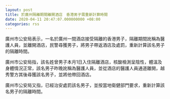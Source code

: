 ```yaml
---
layout: post
title: 於廣州隔離期間離開酒店　香港男子需重新計算時間
date: 2020-04-11 20:47:07.000000000 +08:00
categories: rss
---
```


廣州市公安局表示，一名於廣州一間酒店接受隔離的香港男子，隔離期間訛稱為醫護人員，並離開酒店，民警尋獲男子，將男子帶返酒店及處罰，重新計算該名男子的隔離時間。

廣州市公安局指，該名姓曾男子本月1日入住隔離酒店，核酸檢測呈陰性，體溫及身體情況正常，該名男子昨晚訛稱為醫護人員，並從酒店的醫護人員通道離開，越秀警方其後尋獲該名男子，並將他帶回酒店。

廣州市公安局又指，已經治安處罰該名男子，並按當地衛健部門要求，重新計算該名男子的隔離時間。
